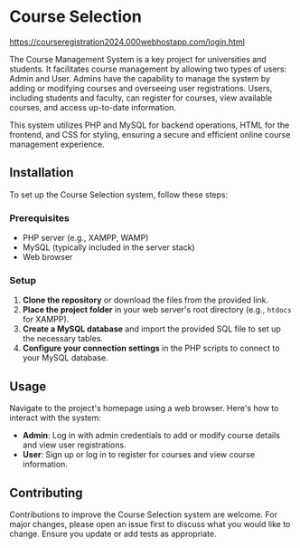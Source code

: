 # Course Selection
https://courseregistration2024.000webhostapp.com/login.html

The Course Management System is a key project for universities and students.
It facilitates course management by allowing two types of users: Admin and User. 
Admins have the capability to manage the system by adding or modifying courses
and overseeing user registrations. Users, including students and faculty, 
can register for courses, view available courses, and access up-to-date information.

This system utilizes PHP and MySQL for backend operations, HTML for the frontend,
and CSS for styling, ensuring a secure and efficient online course management experience.

## Installation

To set up the Course Selection system, follow these steps:

### Prerequisites
- PHP server (e.g., XAMPP, WAMP)
- MySQL (typically included in the server stack)
- Web browser

### Setup
1. **Clone the repository** or download the files from the provided link.
2. **Place the project folder** in your web server's root directory (e.g., `htdocs` for XAMPP).
3. **Create a MySQL database** and import the provided SQL file to set up the necessary tables.
4. **Configure your connection settings** in the PHP scripts to connect to your MySQL database.

## Usage

Navigate to the project's homepage using a web browser. Here's how to interact with the system:
- **Admin**: Log in with admin credentials to add or modify course details and view user registrations.
- **User**: Sign up or log in to register for courses and view course information.

## Contributing

Contributions to improve the Course Selection system are welcome. For major changes, please open an issue first to discuss what you would like to change. Ensure you update or add tests as appropriate.

